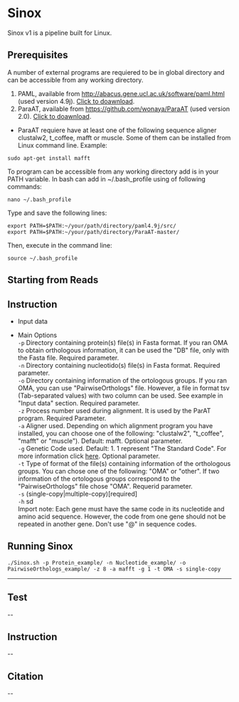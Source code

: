 # Sinox
Sinox v1 is a pipeline built for Linux.

## Prerequisites
A number of external programs are requiered to be in global directory and can be accessible from any working directory.
  1. PAML, available from http://abacus.gene.ucl.ac.uk/software/paml.html  (used version 4.9j). [Click to doawnload](http://abacus.gene.ucl.ac.uk/software/paml4.9j.tgz).
  2. ParaAT, available from https://github.com/wonaya/ParaAT (used version 2.0). [Click to doawnload](https://github.com/wonaya/ParaAT/archive/refs/heads/master.zip).
   - ParaAT requiere have at least one of the following sequence aligner clustalw2, t_coffee, mafft or     muscle. Some of them can be installed from Linux command line. Example:
```
sudo apt-get install mafft
```
To program can be accessible from any working directory add is in your PATH variable. In bash can add in ~/.bash_profile using of following commands:
```
nano ~/.bash_profile
```
Type and save the following lines:
```
export PATH=$PATH:~/your/path/directory/paml4.9j/src/
export PATH=$PATH:~/your/path/directory/ParaAT-master/
```
Then, execute in the command line:
```
source ~/.bash_profile
```
## Starting from Reads

## Instruction

- Input data

- Main Options  
  `-p` Directory containing protein(s) file(s) in Fasta format. If you ran OMA to obtain orthologous information, it can be used the "DB" file, only with the Fasta file. Required parameter.  
  `-n` Directory containing nucleotido(s) file(s) in Fasta format. Required parameter.    
  `-o` Directory containing information of the ortologous groups. If you ran OMA, you can use "PairwiseOrthologs" file. However, a file in format tsv (Tab-separated values) with two column can be used. See example in "Input data" section. Required parameter.  
  `-z` Process number used during alignment. It is used by the ParAT program. Required Parameter.  
  `-a` Aligner used. Depending on which alignment program you have installed, you can choose one of the following: "clustalw2", "t_coffee", "mafft" or "muscle"). Default: mafft. Optional parameter.  
  `-g` Genetic Code used. Default: 1. 1 represent "The Standard Code". For more information click [here](https://ngdc.cncb.ac.cn/tools/paraat/doc). Optional parameter.    
  `-t` Type of format of the file(s) containing information of the orthologous groups. You can chose one of the following: "OMA" or "other". If two information of the ortologous groups correspond to the "PairwiseOrthologs" file chose "OMA". Requerid parameter.     
  `-s` (single-copy|multiple-copy)[required]  
  `-h` sd  
Import note: Each gene must have the same code in its nucleotide and amino acid sequence. However, the code from one gene should not be repeated in another gene. Don't use "@" in sequence codes.
## Running Sinox
```
./Sinox.sh -p Protein_example/ -n Nucleotide_example/ -o PairwiseOrthologs_example/ -z 8 -a mafft -g 1 -t OMA -s single-copy
```
---
## Test
--
## Instruction
--
## Citation
--
##

